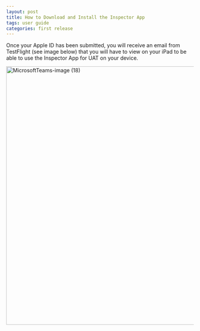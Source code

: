 ```yaml
---
layout: post
title: How to Download and Install the Inspector App
tags: user guide
categories: first release
---
```

Once your Apple ID has been submitted, you will receive an email from TestFlight (see image below) that you will have to view on your iPad to be able to use the Inspector App for UAT on your device.

<img width="692" alt="MicrosoftTeams-image (18)" src="https://user-images.githubusercontent.com/82533918/115172112-86131900-a092-11eb-835b-48a3559a8a3c.png">


